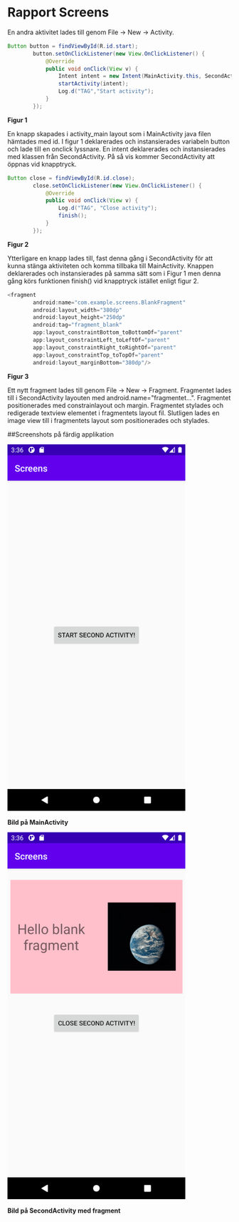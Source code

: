 
# Rapport Screens



En andra aktivitet lades till genom File -> New -> Activity. 


```java
Button button = findViewById(R.id.start);
        button.setOnClickListener(new View.OnClickListener() {
            @Override
            public void onClick(View v) {
                Intent intent = new Intent(MainActivity.this, SecondActivity.class);
                startActivity(intent);
                Log.d("TAG","Start activity");
            }
        });
```
**Figur 1**

En knapp skapades i activity_main layout som i MainActivity java filen hämtades med id. 
I figur 1 deklarerades och instansierades variabeln button och lade till en onclick lyssnare.
En intent deklarerades och instansierades med klassen från SecondActivity. På så vis kommer 
SecondActivity att öppnas vid knapptryck. 



```java
Button close = findViewById(R.id.close);
        close.setOnClickListener(new View.OnClickListener() {
            @Override
            public void onClick(View v) {
                Log.d("TAG", "Close activity");
                finish();
            }
        });
```
**Figur 2**

Ytterligare en knapp lades till, fast denna gång i SecondActivity för att kunna stänga 
aktiviteten och komma tillbaka till MainActivity. Knappen deklarerades och instansierades på samma 
sätt som i Figur 1 men denna gång körs funktionen finish() vid knapptryck istället enligt figur 2.


```java
<fragment
        android:name="com.example.screens.BlankFragment"
        android:layout_width="380dp"
        android:layout_height="250dp"
        android:tag="fragment_blank"
        app:layout_constraintBottom_toBottomOf="parent"
        app:layout_constraintLeft_toLeftOf="parent"
        app:layout_constraintRight_toRightOf="parent"
        app:layout_constraintTop_toTopOf="parent"
        android:layout_marginBottom="380dp"/>
```
**Figur 3**

Ett nytt fragment lades till genom File -> New -> Fragment.
Fragmentet lades till i SecondActivity layouten med android.name="fragmentet...". Fragmentet 
positionerades med constrainlayout och margin. Fragmentet stylades och redigerade textview 
elementet i fragmentets layout fil. Slutligen lades en image view till i fragmentets layout som
positionerades och stylades.


##Screenshots på färdig applikation

<img src="Screenshot_1618927197.png" width="400">

**Bild på MainActivity**

<img src="Screenshot_1618927203.png" width="400">

**Bild på SecondActivity med fragment**